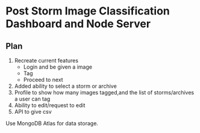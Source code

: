 # Post Storm Image Classification Dashboard and Node Server

## Plan

1. Recreate current features
    - Login and be given a image
    - Tag
    - Proceed to next
2. Added ability to select a storm or archive
3. Profile to show how many images tagged,and the list of storms/archives a user can tag
4. Ability to edit/request to edit
5. API to give csv

Use MongoDB Atlas for data storage.